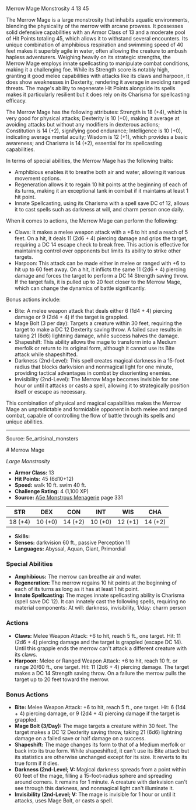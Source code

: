<MonsterName/>Merrow Mage</MonsterName>
<CreatureType/>Monstrosity</CreatureType>
<CR/>4</CR>
<AC/>13</AC>
<HP/>45</HP>
<summary>The Merrow Mage is a large monstrosity that inhabits aquatic environments, blending the physicality of the merrow with arcane prowess. It possesses solid defensive capabilities with an Armor Class of 13 and a moderate pool of Hit Points totaling 45, which allows it to withstand several encounters. Its unique combination of amphibious respiration and swimming speed of 40 feet makes it superbly agile in water, often allowing the creature to ambush hapless adventurers. Weighing heavily on its strategic strengths, the Merrow Mage employs innate spellcasting to manipulate combat conditions, making it a challenging foe. While its Strength score is notably high, granting it good melee capabilities with attacks like its claws and harpoon, it does show weaknesses in Dexterity, rendering it average in avoiding ranged threats. The mage's ability to regenerate Hit Points alongside its spells makes it particularly resilient but it does rely on its Charisma for spellcasting efficacy.</summary>

<detail>

The Merrow Mage has the following attributes: Strength is 18 (+4), which is very good for physical attacks; Dexterity is 10 (+0), making it average at avoiding attacks but without any modifiers in dexterous actions; Constitution is 14 (+2), signifying good endurance; Intelligence is 10 (+0), indicating average mental acuity; Wisdom is 12 (+1), which provides a basic awareness; and Charisma is 14 (+2), essential for its spellcasting capabilities.

In terms of special abilities, the Merrow Mage has the following traits:
- Amphibious enables it to breathe both air and water, allowing it various movement options.
- Regeneration allows it to regain 10 hit points at the beginning of each of its turns, making it an exceptional tank in combat if it maintains at least 1 hit point.
- Innate Spellcasting, using its Charisma with a spell save DC of 12, allows it to cast spells such as darkness at will, and charm person once daily.

When it comes to actions, the Merrow Mage can perform the following:
- Claws: It makes a melee weapon attack with a +6 to hit and a reach of 5 feet. On a hit, it deals 11 (2d6 + 4) piercing damage and grips the target, requiring a DC 14 escape check to break free. This action is effective for maintaining control over opponents but limits its ability to strike other targets.
- Harpoon: This attack can be made either in melee or ranged with +6 to hit up to 60 feet away. On a hit, it inflicts the same 11 (2d6 + 4) piercing damage and forces the target to perform a DC 14 Strength saving throw. If the target fails, it is pulled up to 20 feet closer to the Merrow Mage, which can change the dynamics of battle significantly.

Bonus actions include:
- Bite: A melee weapon attack that deals either 6 (1d4 + 4) piercing damage or 9 (2d4 + 4) if the target is grappled.
- Mage Bolt (3 per day): Targets a creature within 30 feet, requiring the target to make a DC 12 Dexterity saving throw. A failed save results in taking 21 (6d6) lightning damage, while success halves the damage.
- Shapeshift: This ability allows the mage to transform into a Medium merfolk or return to its original form, although it cannot use its Bite attack while shapeshifted.
- Darkness (2nd-Level): This spell creates magical darkness in a 15-foot radius that blocks darkvision and nonmagical light for one minute, providing tactical advantages in combat by disorienting enemies.
- Invisibility (2nd-Level): The Merrow Mage becomes invisible for one hour or until it attacks or casts a spell, allowing it to strategically position itself or escape as necessary. 

This combination of physical and magical capabilities makes the Merrow Mage an unpredictable and formidable opponent in both melee and ranged combat, capable of controlling the flow of battle through its spells and unique abilities.</detail>



---

Source: 5e_artisinal_monsters

<statblock>
# Merrow Mage

*Large* *Monstrosity*

- **Armor Class:** 13
- **Hit Points:** 45 (6d10+12)
- **Speed:** walk 10 ft. swim 40 ft.
- **Challenge Rating:** 4 (1,100 XP)
- **Source:** [A5e Monstrous Menagerie](https://enpublishingrpg.com/products/level-up-monstrous-menagerie-a5e) page 331

| STR | DEX | CON | INT | WIS | CHA |
| --- | --- | --- | --- | --- | --- |
| 18 (+4) | 10 (+0) | 14 (+2) | 10 (+0) | 12 (+1) | 14 (+2) |

- **Skills:** 
- **Senses:** darkvision 60 ft., passive Perception 11
- **Languages:** Abyssal, Aquan, Giant, Primordial

### Special Abilities

- **Amphibious:** The merrow can breathe air and water.
- **Regeneration:** The merrow regains 10 hit points at the beginning of each of its turns as long as it has at least 1 hit point.
- **Innate Spellcasting:** The mages innate spellcasting ability is Charisma (spell save DC 12). It can innately cast the following spells, requiring no material components: At will: darkness, invisibility, 1/day: charm person

### Actions

- **Claws:** Melee Weapon Attack: +6 to hit, reach 5 ft., one target. Hit: 11 (2d6 + 4) piercing damage  and the target is grappled (escape DC 14). Until this grapple ends  the merrow can't attack a different creature with its claws.
- **Harpoon:** Melee or Ranged Weapon Attack: +6 to hit, reach 10 ft. or range 20/60 ft., one target. Hit: 11 (2d6 + 4) piercing damage. The target makes a DC 14 Strength saving throw. On a failure  the merrow pulls the target up to 20 feet toward the merrow.

### Bonus Actions

- **Bite:** Melee Weapon Attack: +6 to hit, reach 5 ft., one target. Hit: 6 (1d4 + 4) piercing damage, or 9 (2d4 + 4) piercing damage if the target is grappled.
- **Mage Bolt (3/Day):** The mage targets a creature within 30 feet. The target makes a DC 12 Dexterity saving throw, taking 21 (6d6) lightning damage on a failed save or half damage on a success.
- **Shapeshift:** The mage changes its form to that of a Medium merfolk or back into its true form. While shapeshifted, it can't use its Bite attack but its statistics are otherwise unchanged except for its size. It reverts to its true form if it dies.
- **Darkness (2nd-Level; V:** Magical darkness spreads from a point within 60 feet of the mage, filling a 15-foot-radius sphere and spreading around corners. It remains for 1 minute. A creature with darkvision can't see through this darkness, and nonmagical light can't illuminate it.
- **Invisibility (2nd-Level; V:** The mage is invisible for 1 hour or until it attacks, uses Mage Bolt, or casts a spell.


</statblock>


